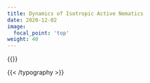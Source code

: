 ```yaml
---
title: Dynamics of Isotropic Active Nematics
date: 2020-12-02
image:
  focal_point: 'top'
weight: 40
---
```


{{<typography font="Roboto" size="18px" style="normal" weight="normal" >}}

{{< /typography >}}


<!--more-->


